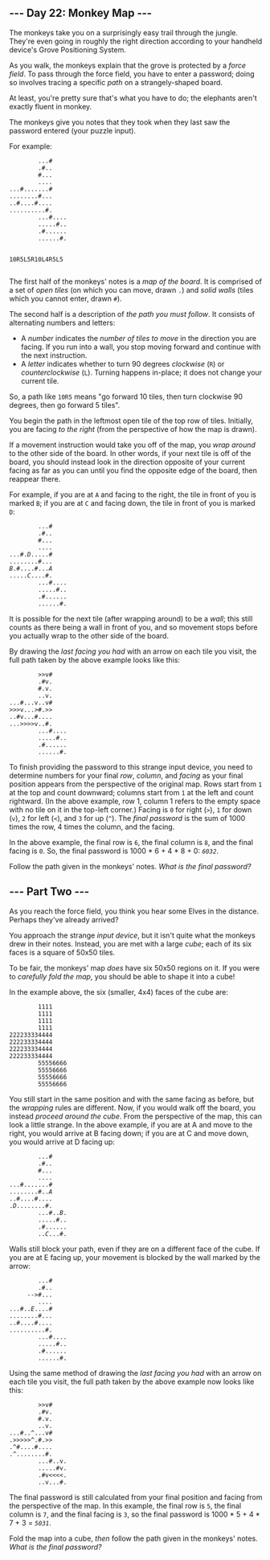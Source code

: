 <article class="day-desc"><h2>--- Day 22: Monkey Map ---</h2><p>The monkeys take you on a surprisingly easy trail through the jungle. They're even going in roughly the right direction according to your handheld device's Grove Positioning System.</p>
<p>As you walk, the monkeys explain that the grove is protected by a <em>force field</em>. To pass through the force field, you have to enter a password; doing so involves tracing a specific <em>path</em> on a strangely-shaped board.</p>
<p>At least, you're pretty sure that's what you have to do; the elephants aren't exactly fluent in monkey.</p>
<p>The monkeys give you notes that they took when they last saw the password entered (your puzzle input).</p>
<p>For example:</p>
<pre><code>        ...#
        .#..
        #...
        ....
...#.......#
........#...
..#....#....
..........#.
        ...#....
        .....#..
        .#......
        ......#.

10R5L5R10L4R5L5
</code></pre>
<p>The first half of the monkeys' notes is a <em>map of the board</em>. It is comprised of a set of <em>open tiles</em> (on which you can move, drawn <code>.</code>) and <em>solid walls</em> (tiles which you cannot enter, drawn <code>#</code>).</p>
<p>The second half is a description of <em>the path you must follow</em>. It consists of alternating numbers and letters:</p>
<ul>
<li>A <em>number</em> indicates the <em>number of tiles to move</em> in the direction you are facing. If you run into a wall, you stop moving forward and continue with the next instruction.</li>
<li>A <em>letter</em> indicates whether to turn 90 degrees <em>clockwise</em> (<code>R</code>) or <em><span title="Or &quot;anticlockwise&quot;, if you're anti-counterclockwise.">counterclockwise</span></em> (<code>L</code>). Turning happens in-place; it does not change your current tile.</li>
</ul>
<p>So, a path like <code>10R5</code> means "go forward 10 tiles, then turn clockwise 90 degrees, then go forward 5 tiles".</p>
<p>You begin the path in the leftmost open tile of the top row of tiles. Initially, you are facing <em>to the right</em> (from the perspective of how the map is drawn).</p>
<p>If a movement instruction would take you off of the map, you <em>wrap around</em> to the other side of the board. In other words, if your next tile is off of the board, you should instead look in the direction opposite of your current facing as far as you can until you find the opposite edge of the board, then reappear there.</p>
<p>For example, if you are at <code>A</code> and facing to the right, the tile in front of you is marked <code>B</code>; if you are at <code>C</code> and facing down, the tile in front of you is marked <code>D</code>:</p>
<pre><code>        ...#
        .#..
        #...
        ....
...#.<em>D</em>.....#
........#...
<em>B</em>.#....#...<em>A</em>
.....<em>C</em>....#.
        ...#....
        .....#..
        .#......
        ......#.
</code></pre>
<p>It is possible for the next tile (after wrapping around) to be a <em>wall</em>; this still counts as there being a wall in front of you, and so movement stops before you actually wrap to the other side of the board.</p>
<p>By drawing the <em>last facing you had</em> with an arrow on each tile you visit, the full path taken by the above example looks like this:</p>
<pre><code>        &gt;&gt;v#
        .#v.
        #.v.
        ..v.
...#...v..v#
&gt;&gt;&gt;v...<em>&gt;</em>#.&gt;&gt;
..#v...#....
...&gt;&gt;&gt;&gt;v..#.
        ...#....
        .....#..
        .#......
        ......#.
</code></pre>
<p>To finish providing the password to this strange input device, you need to determine numbers for your final <em>row</em>, <em>column</em>, and <em>facing</em> as your final position appears from the perspective of the original map. Rows start from <code>1</code> at the top and count downward; columns start from <code>1</code> at the left and count rightward. (In the above example, row 1, column 1 refers to the empty space with no tile on it in the top-left corner.) Facing is <code>0</code> for right (<code>&gt;</code>), <code>1</code> for down (<code>v</code>), <code>2</code> for left (<code>&lt;</code>), and <code>3</code> for up (<code>^</code>). The <em>final password</em> is the sum of 1000 times the row, 4 times the column, and the facing.</p>
<p>In the above example, the final row is <code>6</code>, the final column is <code>8</code>, and the final facing is <code>0</code>. So, the final password is 1000 * 6 + 4 * 8 + 0: <code><em>6032</em></code>.</p>
<p>Follow the path given in the monkeys' notes. <em>What is the final password?</em></p>
</article>
<article class="day-desc"><h2 id="part2">--- Part Two ---</h2><p>As you reach the force field, you think you hear some Elves in the distance. Perhaps they've already arrived?</p>
<p>You approach the strange <em>input device</em>, but it isn't quite what the monkeys drew in their notes. Instead, you are met with a large <em>cube</em>; each of its six faces is a square of 50x50 tiles.</p>
<p>To be fair, the monkeys' map <em>does</em> have six 50x50 regions on it. If you were to <em>carefully fold the map</em>, you should be able to shape it into a cube!</p>
<p>In the example above, the six (smaller, 4x4) faces of the cube are:</p>
<pre><code>        1111
        1111
        1111
        1111
222233334444
222233334444
222233334444
222233334444
        55556666
        55556666
        55556666
        55556666
</code></pre>
<p>You still start in the same position and with the same facing as before, but the <em>wrapping</em> rules are different. Now, if you would walk off the board, you instead <em>proceed around the cube</em>. From the perspective of the map, this can look a little strange. In the above example, if you are at A and move to the right, you would arrive at B facing down; if you are at C and move down, you would arrive at D facing up:</p>
<pre><code>        ...#
        .#..
        #...
        ....
...#.......#
........#..<em>A</em>
..#....#....
.<em>D</em>........#.
        ...#..<em>B</em>.
        .....#..
        .#......
        ..<em>C</em>...#.
</code></pre>
<p>Walls still block your path, even if they are on a different face of the cube. If you are at E facing up, your movement is blocked by the wall marked by the arrow:</p>
<pre><code>        ...#
        .#..
     <em>--&gt;#</em>...
        ....
...#..<em>E</em>....#
........#...
..#....#....
..........#.
        ...#....
        .....#..
        .#......
        ......#.
</code></pre>
<p>Using the same method of drawing the <em>last facing you had</em> with an arrow on each tile you visit, the full path taken by the above example now looks like this:</p>
<pre><code>        &gt;&gt;v#
        .#v.
        #.v.
        ..v.
...#..<em>^</em>...v#
.&gt;&gt;&gt;&gt;&gt;^.#.&gt;&gt;
.^#....#....
.^........#.
        ...#..v.
        .....#v.
        .#v&lt;&lt;&lt;&lt;.
        ..v...#.
</code></pre>
<p>The final password is still calculated from your final position and facing from the perspective of the map. In this example, the final row is <code>5</code>, the final column is <code>7</code>, and the final facing is <code>3</code>, so the final password is 1000 * 5 + 4 * 7 + 3 = <code><em>5031</em></code>.</p>
<p>Fold the map into a cube, <em>then</em> follow the path given in the monkeys' notes. <em>What is the final password?</em></p>
</article>
